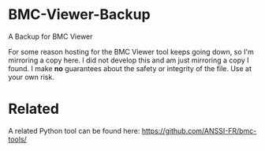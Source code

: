 # BMC-Viewer-Backup
A Backup for BMC Viewer

For some reason hosting for the BMC Viewer tool keeps going down, so I'm mirroring a copy here.
I did not develop this and am just mirroring a copy I found. I make **no** guarantees about the safety or integrity of
the file. Use at your own risk.

# Related
A related Python tool can be found here: https://github.com/ANSSI-FR/bmc-tools/
